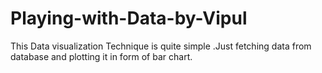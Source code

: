 # Playing-with-Data-by-Vipul
This Data visualization Technique is quite simple .Just fetching data from database and plotting it in form of bar chart.
